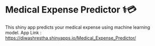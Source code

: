# Medical Expense Predictor ⚕️💳

This shiny app predicts your medical expense using machine learning model.
App Link : https://diwashrestha.shinyapps.io/Medical_Expense_Predictor/
